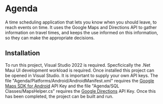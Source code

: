 # Agenda
A time scheduling application that lets you know when you should leave, to reach events on time. It uses the Google Maps and Directions API to gather information on travel times, and keeps the use informed on this information, so they can make the appropriate decisions. 

## Installation
To run this project, Visual Studio 2022 is required. Specficically the .Net Maui UI development workload is required. Once installed this project can be opened in Visual Studio. It is important to supply your own API keys. The file "Agenda/Platforms/Android/AndroidManifest.xml" requires the [Google Maps SDK for Android](https://developers.google.com/maps/documentation/android-sdk?_gl=1*nramr2*_up*MQ..*_ga*MTA0MTg5MjAzMS4xNzM0OTY4OTc2*_ga_NRWSTWS78N*MTczNDk2ODk3Ni4xLjEuMTczNDk2ODk3Ny4wLjAuMA..) API Key and the file "Agenda/SQL Classes/MapsHelper.cs" requires the [Google Directions](https://developers.google.com/maps/documentation/directions?_gl=1*alld8d*_up*MQ..*_ga*MTIxMzgyNTY0OS4xNzM0OTY5MTYy*_ga_NRWSTWS78N*MTczNDk2OTE2Mi4xLjEuMTczNDk2OTE2Mi4wLjAuMA..) API Key. Once this has been completed, the project can be built and run. 
